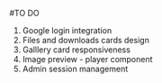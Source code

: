 #TO DO
1. Google login integration
2. Files and downloads cards design
3. Galllery card responsiveness
4. Image preview - player component
5. Admin session management
